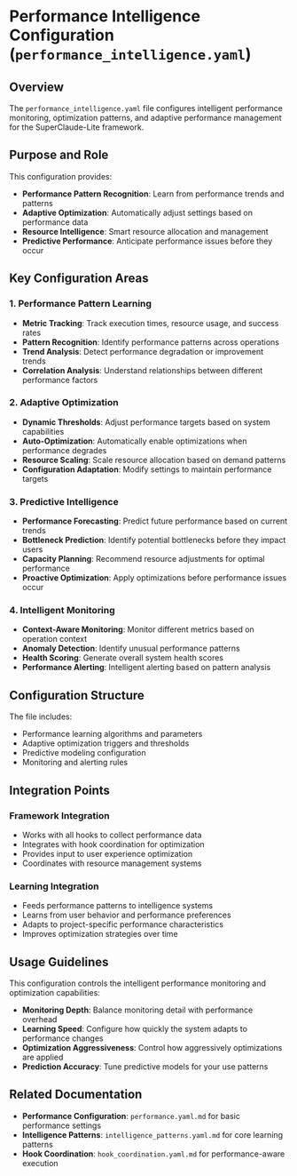 # Performance Intelligence Configuration (`performance_intelligence.yaml`)

## Overview

The `performance_intelligence.yaml` file configures intelligent performance monitoring, optimization patterns, and adaptive performance management for the SuperClaude-Lite framework.

## Purpose and Role

This configuration provides:
- **Performance Pattern Recognition**: Learn from performance trends and patterns
- **Adaptive Optimization**: Automatically adjust settings based on performance data
- **Resource Intelligence**: Smart resource allocation and management
- **Predictive Performance**: Anticipate performance issues before they occur

## Key Configuration Areas

### 1. Performance Pattern Learning
- **Metric Tracking**: Track execution times, resource usage, and success rates
- **Pattern Recognition**: Identify performance patterns across operations
- **Trend Analysis**: Detect performance degradation or improvement trends
- **Correlation Analysis**: Understand relationships between different performance factors

### 2. Adaptive Optimization
- **Dynamic Thresholds**: Adjust performance targets based on system capabilities
- **Auto-Optimization**: Automatically enable optimizations when performance degrades
- **Resource Scaling**: Scale resource allocation based on demand patterns
- **Configuration Adaptation**: Modify settings to maintain performance targets

### 3. Predictive Intelligence
- **Performance Forecasting**: Predict future performance based on current trends
- **Bottleneck Prediction**: Identify potential bottlenecks before they impact users
- **Capacity Planning**: Recommend resource adjustments for optimal performance
- **Proactive Optimization**: Apply optimizations before performance issues occur

### 4. Intelligent Monitoring
- **Context-Aware Monitoring**: Monitor different metrics based on operation context
- **Anomaly Detection**: Identify unusual performance patterns
- **Health Scoring**: Generate overall system health scores
- **Performance Alerting**: Intelligent alerting based on pattern analysis

## Configuration Structure

The file includes:
- Performance learning algorithms and parameters
- Adaptive optimization triggers and thresholds
- Predictive modeling configuration
- Monitoring and alerting rules

## Integration Points

### Framework Integration
- Works with all hooks to collect performance data
- Integrates with hook coordination for optimization
- Provides input to user experience optimization
- Coordinates with resource management systems

### Learning Integration
- Feeds performance patterns to intelligence systems
- Learns from user behavior and performance preferences
- Adapts to project-specific performance characteristics
- Improves optimization strategies over time

## Usage Guidelines

This configuration controls the intelligent performance monitoring and optimization capabilities:
- **Monitoring Depth**: Balance monitoring detail with performance overhead
- **Learning Speed**: Configure how quickly the system adapts to performance changes
- **Optimization Aggressiveness**: Control how aggressively optimizations are applied
- **Prediction Accuracy**: Tune predictive models for your use patterns

## Related Documentation

- **Performance Configuration**: `performance.yaml.md` for basic performance settings
- **Intelligence Patterns**: `intelligence_patterns.yaml.md` for core learning patterns
- **Hook Coordination**: `hook_coordination.yaml.md` for performance-aware execution